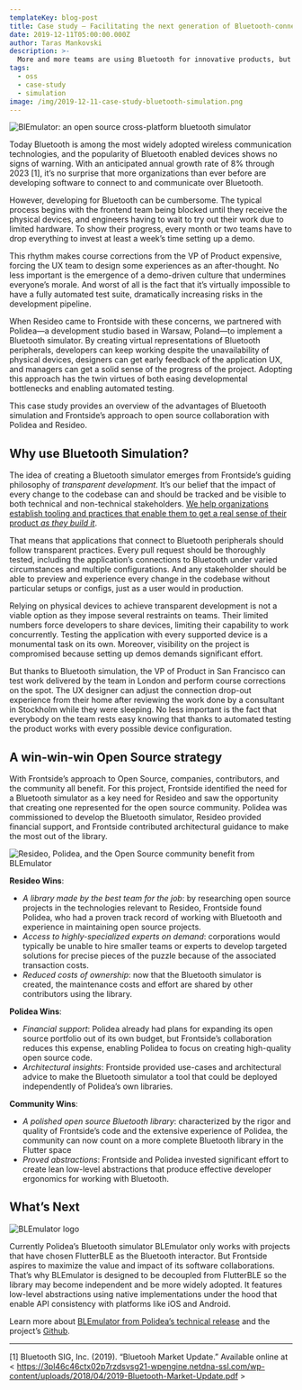 ```yaml
---
templateKey: blog-post
title: Case study — Facilitating the next generation of Bluetooth-connected apps
date: 2019-12-11T05:00:00.000Z
author: Taras Mankovski
description: >-
  More and more teams are using Bluetooth for innovative products, but developing UIs for connected devices can be challenging: limited physical devices slow down development and make it nearly impossible to keep up a strong test suite. Our solution is simulation and Open Source power.  
tags:
  - oss
  - case-study
  - simulation
image: /img/2019-12-11-case-study-bluetooth-simulation.png
---
```

![BlEmulator: an open source cross-platform bluetooth simulator](/img/2019-12-11-case-study-bluetooth-simulation.png)

Today Bluetooth is among the most widely adopted wireless communication technologies, and the popularity of Bluetooth enabled devices shows no signs of warning. With an anticipated annual growth rate of 8% through 2023 [1], it’s no surprise that more organizations than ever before are developing software to connect to and communicate over Bluetooth.

However, developing for Bluetooth can be cumbersome. The typical process begins with the frontend team being blocked until they receive the physical devices, and engineers having to wait to try out their work due to limited hardware. To show their progress, every month or two teams have to drop everything to invest at least a week’s time setting up a demo. 

This rhythm makes course corrections from the VP of Product expensive, forcing the UX team to design some experiences as an after-thought. No less important is the emergence of a demo-driven culture that undermines everyone’s morale. And worst of all is the fact that it’s virtually impossible to have a fully automated test suite, dramatically increasing risks in the development pipeline.

When Resideo came to Frontside with these concerns, we partnered with Polidea—a development studio based in Warsaw, Poland—to implement a Bluetooth simulator. By creating virtual representations of Bluetooth peripherals, developers can keep working despite the unavailability of physical devices, designers can get early feedback of the application UX, and managers can get a solid sense of the progress of the project. Adopting this approach has the twin virtues of both easing developmental bottlenecks and enabling automated testing.

This case study provides an overview of the advantages of Bluetooth simulation and Frontside’s approach to open source collaboration with Polidea and Resideo.

## Why use Bluetooth Simulation?

The idea of creating a Bluetooth simulator emerges from Frontside’s guiding philosophy of  *transparent development*. It’s our belief that the impact of every change to the codebase can and should be tracked and be visible to both technical and non-technical stakeholders. [We help organizations establish tooling and practices that enable them to get a real sense of their product *as they build it*](/services).

That means that applications that connect to Bluetooth peripherals should follow transparent practices. Every pull request should be thoroughly tested, including the application’s connections to Bluetooth under varied circumstances and multiple configurations. And any stakeholder should be able to preview and experience every change in the codebase without particular setups or configs, just as a user would in production.

Relying on physical devices to achieve transparent development is not a viable option as they impose several restraints on teams. Their limited numbers force developers to share devices, limiting their capability to work concurrently. Testing the application with every supported device is a monumental task on its own. Moreover, visibility on the project is compromised because setting up demos demands significant effort.

But thanks to Bluetooth simulation, the VP of Product in San Francisco can test work delivered by the team in London and perform course corrections on the spot. The UX designer can adjust the connection drop-out experience from their home after reviewing the work done by a consultant in Stockholm while they were sleeping. No less important is the fact that everybody on the team rests easy knowing that thanks to automated testing the product works with every possible device configuration.


## A win-win-win Open Source strategy 

With Frontside’s approach to Open Source, companies, contributors, and the community all benefit. For this project, Frontside identified the need for a Bluetooth simulator as a key need for Resideo and saw the opportunity that creating one represented for the open source community. Polidea was commissioned to develop the Bluetooth simulator, Resideo provided financial support, and Frontside contributed architectural guidance to make the most out of the library.

![Resideo, Polidea, and the Open Source community benefit from BLEmulator](/img/2019-12-11-case-study-bluetooth-simulation-partners.png)

**Resideo Wins**:
- *A library made by the best team for the job*: by researching open source projects in the technologies relevant to Resideo, Frontside found Polidea, who had a proven track record of working with Bluetooth and experience in maintaining open source projects.
- *Access to highly-specialized experts on demand*: corporations would typically be unable to hire smaller teams or experts to develop targeted solutions for precise pieces of the puzzle because of the associated transaction costs.
- *Reduced costs of ownership*: now that the Bluetooth simulator is created, the maintenance costs and effort are shared by other contributors using the library.

**Polidea Wins**:
- *Financial support*: Polidea already had plans for expanding its open source portfolio out of its own budget, but Frontside’s collaboration reduces this expense, enabling Polidea to focus on creating high-quality open source code.
- *Architectural insights*: Frontside provided use-cases and architectural advice to make the Bluetooth simulator a tool that could be deployed independently of Polidea’s own libraries. 

**Community Wins**:
- *A polished open source Bluetooth library*: characterized by the rigor and quality of Frontside’s code and the extensive experience of Polidea, the community can now count on a more complete Bluetooth library in the Flutter space
- *Proved abstractions*: Frontside and Polidea invested significant effort to create lean low-level abstractions that produce effective developer ergonomics for working with Bluetooth. 

## What’s Next

![BLEmulator logo](/img/2019-12-11-case-study-bluetooth-simulation-blemulator.png)

Currently Polidea’s Bluetooth simulator BLEmulator only works with projects that have chosen FlutterBLE as the Bluetooth interactor. But Frontside aspires to maximize the value and impact of its software collaborations. That’s why BLEmulator is designed to be decoupled from FlutterBLE so the library may become independent and be more widely adopted. It features low-level abstractions using native implementations under the hood that enable API consistency with platforms like iOS and Android.

Learn more about <a href="https://www.polidea.com/blog/bluetooth-low-energy-simulator-a-new-hope-in-iot-development/?utm_source=Backlinking&utm_medium=Npaid&utm_campaign=Blog&utm_term=Article&utm_content=BL_NOP_BLG_ART_Front001" target="_blank">BLEmulator from Polidea’s technical release</a> and the project’s <a href="https://github.com/Polidea/blemulator_flutter" target="_blank">Github</a>.

<hr />

[1] Bluetooth SIG, Inc. (2019). “Bluetooh Market Update.” Available online at < https://3pl46c46ctx02p7rzdsvsg21-wpengine.netdna-ssl.com/wp-content/uploads/2018/04/2019-Bluetooth-Market-Update.pdf > 